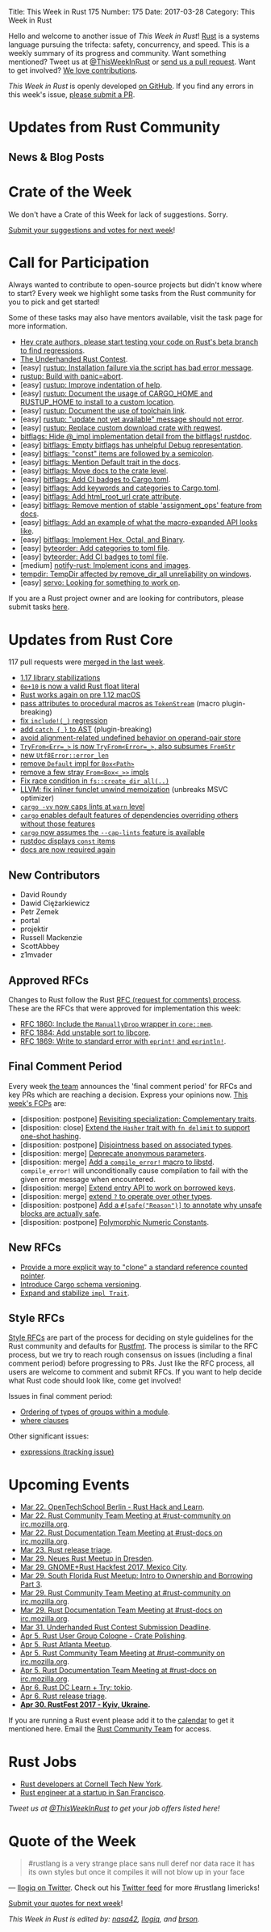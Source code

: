 Title: This Week in Rust 175
Number: 175
Date: 2017-03-28
Category: This Week in Rust

Hello and welcome to another issue of *This Week in Rust*!
[Rust](http://rust-lang.org) is a systems language pursuing the trifecta: safety, concurrency, and speed.
This is a weekly summary of its progress and community.
Want something mentioned? Tweet us at [@ThisWeekInRust](https://twitter.com/ThisWeekInRust) or [send us a pull request](https://github.com/cmr/this-week-in-rust).
Want to get involved? [We love contributions](https://github.com/rust-lang/rust/blob/master/CONTRIBUTING.md).

*This Week in Rust* is openly developed [on GitHub](https://github.com/cmr/this-week-in-rust).
If you find any errors in this week's issue, [please submit a PR](https://github.com/cmr/this-week-in-rust/pulls).

# Updates from Rust Community

## News & Blog Posts

# Crate of the Week

We don't have a Crate of this Week for lack of suggestions. Sorry.

[Submit your suggestions and votes for next week][submit_crate]!

[submit_crate]: https://users.rust-lang.org/t/crate-of-the-week/2704

# Call for Participation

Always wanted to contribute to open-source projects but didn't know where to start?
Every week we highlight some tasks from the Rust community for you to pick and get started!

Some of these tasks may also have mentors available, visit the task page for more information.

* [Hey crate authors, please start testing your code on Rust's beta branch to find regressions](https://www.reddit.com/r/rust/comments/600mwc/psa_hey_rust_users_especially_library_authors/).
* [The Underhanded Rust Contest](https://underhanded.rs/blog/2016/12/15/underhanded-rust.en-US.html).
* [easy] [rustup: Installation failure via the script has bad error message](https://github.com/rust-lang-nursery/rustup.rs/issues/987).
* [rustup: Build with panic=abort](https://github.com/rust-lang-nursery/rustup.rs/issues/992).
* [easy] [rustup: Improve indentation of help](https://github.com/rust-lang-nursery/rustup.rs/issues/940).
* [easy] [rustup: Document the usage of CARGO_HOME and RUSTUP_HOME to install to a custom location](https://github.com/rust-lang-nursery/rustup.rs/issues/994).
* [easy] [rustup: Document the use of toolchain link](https://github.com/rust-lang-nursery/rustup.rs/issues/954).
* [easy] [rustup: "update not yet available" message should not error](https://github.com/rust-lang-nursery/rustup.rs/issues/990).
* [easy] [rustup: Replace custom download crate with reqwest](https://github.com/rust-lang-nursery/rustup.rs/issues/993).
* [bitflags: Hide @_impl implementation detail from the bitflags! rustdoc](https://github.com/rust-lang-nursery/bitflags/issues/63).
* [easy] [bitflags: Empty bitflags has unhelpful Debug representation](https://github.com/rust-lang-nursery/bitflags/issues/64).
* [easy] [bitflags: "const" items are followed by a semicolon](https://github.com/rust-lang-nursery/bitflags/issues/65).
* [easy] [bitflags: Mention Default trait in the docs](https://github.com/rust-lang-nursery/bitflags/issues/66).
* [easy] [bitflags: Move docs to the crate level](https://github.com/rust-lang-nursery/bitflags/issues/75).
* [easy] [bitflags: Add CI badges to Cargo.toml](https://github.com/rust-lang-nursery/bitflags/issues/76).
* [easy] [bitflags: Add keywords and categories to Cargo.toml](https://github.com/rust-lang-nursery/bitflags/issues/77).
* [easy] [bitflags: Add html_root_url crate attribute](https://github.com/rust-lang-nursery/bitflags/issues/78).
* [easy] [bitflags: Remove mention of stable 'assignment_ops' feature from docs](https://github.com/rust-lang-nursery/bitflags/issues/79).
* [easy] [bitflags: Add an example of what the macro-expanded API looks like](https://github.com/rust-lang-nursery/bitflags/issues/81).
* [easy] [bitflags: Implement Hex, Octal, and Binary](https://github.com/rust-lang-nursery/bitflags/issues/82).
* [easy] [byteorder: Add categories to toml file](https://github.com/BurntSushi/byteorder/issues/73).
* [easy] [byteorder: Add CI badges to toml file](https://github.com/BurntSushi/byteorder/issues/74).
* [medium] [notify-rust: Implement icons and images](https://github.com/hoodie/notify-rust/issues/13).
* [tempdir: TempDir affected by remove_dir_all unreliability on windows](https://github.com/rust-lang-nursery/tempdir/issues/15#issuecomment-286513675).
* [easy] [servo: Looking for something to work on](https://github.com/servo/servo/issues/15162).

If you are a Rust project owner and are looking for contributors, please submit tasks [here][guidelines].

[guidelines]: https://users.rust-lang.org/t/twir-call-for-participation/4821

# Updates from Rust Core

117 pull requests were [merged in the last week][merged].

[merged]: https://github.com/issues?page=6&q=is%3Apr+org%3Arust-lang+is%3Amerged+merged%3A2016-03-13..2016-03-20

* [1.17 library stabilizations](https://github.com/rust-lang/rust/pull/40538)
* [`0e+10` is now a valid Rust float literal](https://github.com/rust-lang/rust/pull/40589)
* [Rust works again on pre 1.12 macOS](https://github.com/rust-lang/rust/pull/40482)
* [pass attributes to procedural macros as `TokenStream`](https://github.com/rust-lang/rust/pull/40346) (macro plugin-breaking)
* [fix `include!(_)` regression](https://github.com/rust-lang/rust/pull/40583)
* [add `catch { }` to AST](https://github.com/rust-lang/rust/pull/39921) (plugin-breaking)
* [avoid alignment-related undefined behavior on operand-pair store](https://github.com/rust-lang/rust/pull/40385)
* [`TryFrom<Err=_>` is now `TryFrom<Error=_>`, also subsumes `FromStr`](https://github.com/rust-lang/rust/pull/40281)
* [new `Utf8Error::error_len`](https://github.com/rust-lang/rust/pull/40212)
* [remove `Default` impl for `Box<Path>`](https://github.com/rust-lang/rust/pull/40539)
* [remove a few stray `From<Box<_>>` impls](https://github.com/rust-lang/rust/pull/40009)
* [Fix race condition in `fs::create_dir_all(..)`](https://github.com/rust-lang/rust/pull/39799)
* [LLVM: fix inliner funclet unwind memoization](https://github.com/rust-lang/llvm/pull/66) (unbreaks MSVC optimizer)
* [`cargo -vv` now caps lints at `warn` level](https://github.com/rust-lang/cargo/pull/3827)
* [`cargo` enables default features of dependencies overriding others without those features](https://github.com/rust-lang/cargo/pull/3843)
* [`cargo` now assumes the `--cap-lints` feature is available](https://github.com/rust-lang/cargo/pull/3839)
* [rustdoc displays `const` items](https://github.com/rust-lang/rust/pull/40564)
* [docs are now required again](https://github.com/rust-lang/rust/pull/40526)

## New Contributors

* David Roundy
* Dawid Ciężarkiewicz
* Petr Zemek
* portal
* projektir
* Russell Mackenzie
* ScottAbbey
* z1mvader

## Approved RFCs

Changes to Rust follow the Rust [RFC (request for comments)
process](https://github.com/rust-lang/rfcs#rust-rfcs). These
are the RFCs that were approved for implementation this week:

* [RFC 1860: Include the `ManuallyDrop` wrapper in `core::mem`](https://github.com/rust-lang/rfcs/pull/1860).
* [RFC 1884: Add unstable sort to libcore](https://github.com/rust-lang/rfcs/pull/1884).
* [RFC 1869: Write to standard error with `eprint!` and `eprintln!`](https://github.com/rust-lang/rfcs/pull/1869).

## Final Comment Period

Every week [the team](https://www.rust-lang.org/team.html) announces the
'final comment period' for RFCs and key PRs which are reaching a
decision. Express your opinions now. [This week's FCPs][fcp] are:

[fcp]: https://github.com/rust-lang/rfcs/labels/final-comment-period

* [disposition: postpone] [Revisiting specialization: Complementary traits](https://github.com/rust-lang/rfcs/pull/1658).
* [disposition: close] [Extend the `Hasher` trait with `fn delimit` to support one-shot hashing](https://github.com/rust-lang/rfcs/pull/1666).
* [disposition: postpone] [Disjointness based on associated types](https://github.com/rust-lang/rfcs/pull/1672).
* [disposition: merge] [Deprecate anonymous parameters](https://github.com/rust-lang/rfcs/pull/1685).
* [disposition: merge] [Add a `compile_error!` macro to libstd](https://github.com/rust-lang/rfcs/pull/1695). `compile_error!` will unconditionally cause compilation to fail with the given error message when encountered.
* [disposition: merge] [Extend entry API to work on borrowed keys](https://github.com/rust-lang/rfcs/pull/1769).
* [disposition: merge] [extend `?` to operate over other types](https://github.com/rust-lang/rfcs/pull/1859).
* [disposition: postpone] [Add a `#[safe("Reason")]` to annotate why unsafe blocks are actually safe](https://github.com/rust-lang/rfcs/pull/1910).
* [disposition: postpone] [Polymorphic Numeric Constants](https://github.com/rust-lang/rfcs/pull/1945).

## New RFCs

* [Provide a more explicit way to "clone" a standard reference counted pointer](https://github.com/rust-lang/rfcs/pull/1954).
* [Introduce Cargo schema versioning](https://github.com/rust-lang/rfcs/pull/1953).
* [Expand and stabilize `impl Trait`](https://github.com/rust-lang/rfcs/pull/1951).

## Style RFCs

[Style RFCs](https://github.com/rust-lang-nursery/fmt-rfcs) are part of the process for deciding on style guidelines for the Rust community and defaults for [Rustfmt](https://github.com/rust-lang-nursery/rustfmt). The process is similar to the RFC process, but we try to reach rough consensus on issues (including a final comment period) before progressing to PRs. Just like the RFC process, all users are welcome to comment and submit RFCs. If you want to help decide what Rust code should look like, come get involved!

Issues in final comment period:

* [Ordering of types of groups within a module](https://github.com/rust-lang-nursery/fmt-rfcs/issues/71).
* [where clauses](https://github.com/rust-lang-nursery/fmt-rfcs/issues/38)

Other significant issues:

* [expressions (tracking issue)](https://github.com/rust-lang-nursery/fmt-rfcs/issues/16)

# Upcoming Events

* [Mar 22. OpenTechSchool Berlin - Rust Hack and Learn](https://www.meetup.com/opentechschool-berlin/events/238181558/).
* [Mar 22. Rust Community Team Meeting at #rust-community on irc.mozilla.org](https://chat.mibbit.com/?server=irc.mozilla.org&channel=%23rust-community).
* [Mar 22. Rust Documentation Team Meeting at #rust-docs on irc.mozilla.org](https://chat.mibbit.com/?server=irc.mozilla.org&channel=%23rust-docs).
* [Mar 23. Rust release triage](https://internals.rust-lang.org/t/release-cycle-triage-proposal/3544).
* [Mar 29. Neues Rust Meetup in Dresden](https://forum.rustplatz.de/t/neues-rust-meetup-in-dresden/156/26).
* [Mar 29. GNOME+Rust Hackfest 2017, Mexico City](https://wiki.gnome.org/Hackfests/Rust2017).
* [Mar 29. South Florida Rust Meetup: Intro to Ownership and Borrowing Part 3](https://www.meetup.com/South-Florida-Rust-Meetup/events/238110251/).
* [Mar 29. Rust Community Team Meeting at #rust-community on irc.mozilla.org](https://chat.mibbit.com/?server=irc.mozilla.org&channel=%23rust-community).
* [Mar 29. Rust Documentation Team Meeting at #rust-docs on irc.mozilla.org](https://chat.mibbit.com/?server=irc.mozilla.org&channel=%23rust-docs).
* [Mar 31. Underhanded Rust Contest Submission Deadline](https://underhanded.rs/blog/2016/12/15/underhanded-rust.en-US.html).
* [Apr  5. Rust User Group Cologne - Crate Polishing](http://rust.cologne/2017/04/05/crate-polishing.html).
* [Apr  5. Rust Atlanta Meetup](https://www.meetup.com/Rust-ATL/events/238104881/).
* [Apr  5. Rust Community Team Meeting at #rust-community on irc.mozilla.org](https://chat.mibbit.com/?server=irc.mozilla.org&channel=%23rust-community).
* [Apr  5. Rust Documentation Team Meeting at #rust-docs on irc.mozilla.org](https://chat.mibbit.com/?server=irc.mozilla.org&channel=%23rust-docs).
* [Apr  6. Rust DC Learn + Try: tokio](https://www.meetup.com/RustDC/events/238221152/).
* [Apr  6. Rust release triage](https://internals.rust-lang.org/t/release-cycle-triage-proposal/3544).
* **[Apr 30. RustFest 2017 - Kyiv, Ukraine](http://2017.rustfest.eu/).**

If you are running a Rust event please add it to the [calendar] to get
it mentioned here. Email the [Rust Community Team][community] for access.

[calendar]: https://www.google.com/calendar/embed?src=apd9vmbc22egenmtu5l6c5jbfc%40group.calendar.google.com
[community]: mailto:community-team@rust-lang.org

# Rust Jobs

* [Rust developers at Cornell Tech New York](https://cornell.wd1.myworkdayjobs.com/en-US/CornellCareerPage/job/New-York-City-Cornell-Tech/Developer-or-Senior-Developer-in-Residence-Cornell-Tech--New-York--NY_WDR-00010241).
* [Rust engineer at a startup in San Francisco](https://users.rust-lang.org/t/jobs-in-rust-development/3628/4).

*Tweet us at [@ThisWeekInRust](https://twitter.com/ThisWeekInRust) to get your job offers listed here!*

# Quote of the Week

> \#rustlang is a very strange place
> sans null deref nor data race
> it has its own styles
> but once it compiles
> it will not blow up in your face

— [llogiq on Twitter](https://twitter.com/llogiq/status/837266557680168961). Check out his [Twitter feed](https://twitter.com/llogiq) for more #rustlang limericks!

[Submit your quotes for next week][submit]!

[submit]: http://users.rust-lang.org/t/twir-quote-of-the-week/328

*This Week in Rust is edited by: [nasa42](https://github.com/nasa42), [llogiq](https://github.com/llogiq), and [brson](https://github.com/brson).*
